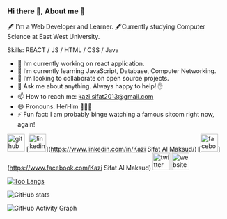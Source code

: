 ### Hi there 👋, About me 🎨
🖋 I'm a Web Developer and Learner.
🖋Currently studying Computer Science at East West University.

Skills:  REACT / JS / HTML / CSS / Java

- 🔭 I’m currently working on react application. 
- 🌱 I’m currently learning JavaScript, Database, Computer Networking. 
- 👯 I’m looking to collaborate on open source projects. 
- 💬 Ask me about anything. Always happy to help! ✋ 
- 📫 How to reach me: kazi.sifat2013@gmail.com 
- 😄 Pronouns: He/Him 🙍🏻‍♂️ 
- ⚡ Fun fact: I am probably binge watching a famous sitcom right now, again! 


[<img src='https://cdn.jsdelivr.net/npm/simple-icons@3.0.1/icons/github.svg' alt='github' height='40'>](https://github.com/KaziSifatAlMaksud)  [<img src='https://cdn.jsdelivr.net/npm/simple-icons@3.0.1/icons/linkedin.svg' alt='linkedin' height='40'>](https://www.linkedin.com/in/Kazi Sifat Al Maksud/)  [<img src='https://cdn.jsdelivr.net/npm/simple-icons@3.0.1/icons/facebook.svg' alt='facebook' height='40'>](https://www.facebook.com/Kazi Sifat Al Maksud)  [<img src='https://cdn.jsdelivr.net/npm/simple-icons@3.0.1/icons/twitter.svg' alt='twitter' height='40'>](https://twitter.com/@maksud_sifat)  [<img src='https://cdn.jsdelivr.net/npm/simple-icons@3.0.1/icons/icloud.svg' alt='website' height='40'>](https://kazisifat.blogspot.com/)  

[![Top Langs](https://github-readme-stats.vercel.app/api/top-langs/?username=KaziSifatAlMaksud)](https://github.com/anuraghazra/github-readme-stats)

![GitHub stats](https://github-readme-stats.vercel.app/api?username=KaziSifatAlMaksud&show_icons=true)  

![GitHub Activity Graph](https://activity-graph.herokuapp.com/graph?username=KaziSifatAlMaksud)  

